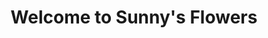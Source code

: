---
title: Welcome to Sunny's Flowers
location: 885 Hamilton Road London Ontario
content: At Sunny's Flowers, we specialize in customized flower arrangements and reliable delivery services. With a genuine passion for flowers, our talented team is dedicated to bringing your floral visions to life and creating memorable moments. Whether you're celebrating a joyous occasion, expressing your deepest emotions, or simply looking to brighten someone's day, Sunny's Flowers is here to make it special. Visit us today and experience the beauty of personalized floral creations that are crafted with care and delivered with love. 
---